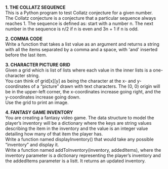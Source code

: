 **1. THE COLLATZ SEQUENCE**  
This is a Python program to test Collatz conjecture for a given number.  
The Collatz conjecture is a conjecture that a particular sequence always reaches 1. The sequence is defined as: start with a number n. The next number in the sequence is n/2 if n is even and 3n + 1 if n is odd.   
  
**2. COMMA CODE**  
Write a function that takes a list value as an argument and returns a string with all the items separated by a comma and a space, with 'and' inserted before the last item.  
    
**3. CHARACTER PICTURE GRID**    
Given a grid which is list of lists where each value in the inner lists is a one-character string.  
You can think of grid[x][y] as being the character at the x- and y-coordinates of a “picture” drawn with text characters. The (0, 0) origin will be in the upper-left corner, the x-coordinates increase going right, and the y-coordinates increase going down.  
Use the grid to print an image.
   
**4. FANTASY GAME INVENTORY**   
You are creating a fantasy video game. The data structure to model the player’s inventory will be a dictionary where the keys are string values describing the item in the inventory and the value is an integer value detailing how many of that item the player has.  
Write a function named displayInventory() that would take any possible “inventory” and display it.   
Write a function named addToInventory(inventory, addedItems), where the inventory parameter is a dictionary representing the player’s inventory and the addedItems parameter is a listt. It returns an updated inventory.
